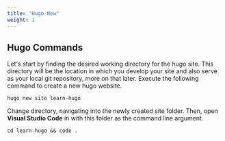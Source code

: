 ```yaml
---
title: "Hugo New"
weight: 1
---
```


## Hugo Commands

Let's start by finding the desired working directory for the hugo site. This directory will be the location in which you develop your site and also serve as your local git repository, more on that later. Execute the following command to create a new hugo website.

```
hugo new site learn-hugo
```

Change directory, navigating into the newly created site folder. Then, open __Visual Studio Code__ in with this folder as the command line argument.

```
cd learn-hugo && code .
```